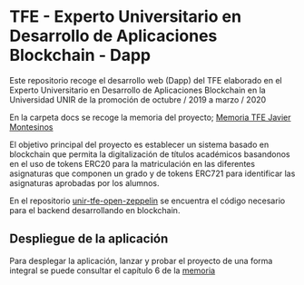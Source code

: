 
# TFE - Experto Universitario en Desarrollo de Aplicaciones Blockchain - Dapp

Este repositorio recoge el desarrollo web (Dapp) del TFE elaborado en el Experto Universitario en Desarrollo de Aplicaciones Blockchain en la Universidad UNIR de la promoción de octubre / 2019 a marzo / 2020

En la carpeta docs se recoge la memoria del proyecto; [Memoria TFE Javier Montesinos](https://github.com/fjmontesinos/unir-tfe-dapp/tree/master/docs)

El objetivo principal del proyecto es establecer un sistema basado en blockchain que permita la digitalización de títulos académicos basandonos en el uso de tokens ERC20 para la matriculación en las diferentes asignaturas que componen un grado y de tokens ERC721 para identificar las asignaturas aprobadas por los alumnos.

En el repositorio [unir-tfe-open-zeppelin](https://github.com/fjmontesinos/unir-tfe-open-zeppelin) se encuentra el código necesario para el backend desarrollando en blockchain.

## Despliegue de la aplicación

Para desplegar la aplicación, lanzar y probar el proyecto de una forma integral se puede consultar el capítulo 6 de la [memoria](https://github.com/fjmontesinos/unir-tfe-dapp/tree/master/docs)
